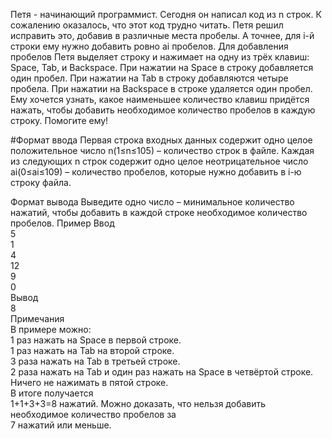 Петя - начинающий программист. Сегодня он написал код из 
n строк. К сожалению оказалось, что этот код трудно читать. Петя решил исправить это, добавив в различные места пробелы. А точнее, для i-й строки ему нужно добавить ровно 
ai пробелов.
Для добавления пробелов Петя выделяет строку и нажимает на одну из трёх клавиш: Space, Tab, и Backspace. При нажатии на Space в строку добавляется один пробел. При нажатии на Tab в строку добавляются четыре пробела. При нажатии на Backspace в строке удаляется один пробел.
Ему хочется узнать, какое наименьшее количество клавиш придётся нажать, чтобы добавить необходимое количество пробелов в каждую строку. Помогите ему!

#Формат ввода
Первая строка входных данных содержит одно целое положительное число 
n(1≤n≤105) – количество строк в файле.
Каждая из следующих n строк содержит одно целое неотрицательное число 
ai(0≤ai≤109) – количество пробелов, которые нужно добавить в i-ю строку файла.

Формат вывода
Выведите одно число – минимальное количество нажатий, чтобы добавить в каждой строке необходимое количество пробелов.
Пример
Ввод  
5  
1  
4  
12  
9  
0  
Вывод  
8  
Примечания  
В примере можно:  
1 раз нажать на Space в первой строке.  
1 раз нажать на Tab на второй строке.  
3 раза нажать на Tab в третьей строке.  
2 раза нажать на Tab и один раз нажать на Space в четвёртой строке.  
Ничего не нажимать в пятой строке.  
В итоге получается    
1+1+3+3=8 нажатий. Можно доказать, что нельзя добавить необходимое количество пробелов за   
7 нажатий или меньше.  
